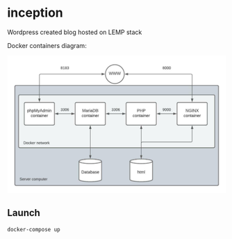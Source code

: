 # inception

Wordpress created blog hosted on LEMP stack


Docker containers diagram:


![This is an image](./assets/diagram.jpeg)


## Launch
```
docker-compose up
```
